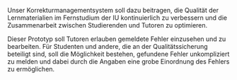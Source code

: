Unser Korrekturmanagementsystem soll dazu beitragen, die Qualität der Lernmaterialien im Fernstudium der IU kontinuierlich zu verbessern und die Zusammenarbeit zwischen Studierenden und Tutoren zu optimieren.

Dieser Prototyp soll Tutoren erlauben gemeldete Fehler einzusehen und zu bearbeiten.
Für Studenten und andere, die an der Qualitätssicherung beteiligt sind, soll die Möglichkeit bestehen, gefundene Fehler unkompliziert zu melden und dabei durch die Angaben eine grobe Einordnung des Fehlers zu ermöglichen.
